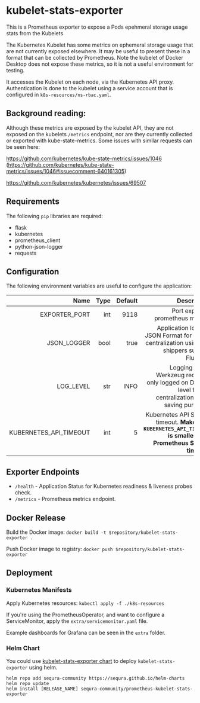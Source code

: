 # kubelet-stats-exporter
This is a Prometheus exporter to expose a Pods epehmeral storage usage stats from the Kubelets

The Kubernetes Kubelet has some metrics on ephemeral storage usage that are not currently exposed elsewhere. It may be useful to present these in a format that can be collected by Prometheus. Note the kubelet of Docker Desktop does not expose these metrics, so it is not a useful environment for testing.

It accesses the Kubelet on each node, via the Kubernetes API proxy. Authentication is done to the kubelet using a service account that is configured in `k8s-resources/ns-rbac.yaml`.

## Background reading:

Although these metrics are exposed by the kubelet API, they are not exposed on the kubelets `/metrics` endpoint, nor are they currently collected or exported with kube-state-metrics. Some issues with similar requests can be seen here:

https://github.com/kubernetes/kube-state-metrics/issues/1046 (https://github.com/kubernetes/kube-state-metrics/issues/1046#issuecomment-640161305)

https://github.com/kubernetes/kubernetes/issues/69507

## Requirements
The following `pip` libraries are required:
- flask
- kubernetes
- prometheus_client
- python-json-logger
- requests
## Configuration

The following environment variables are useful to configure the application:

|Name|Type|Default|Description|
|--:|--:|--:|--:|
|EXPORTER_PORT|int|9118|Port exposing prometheus metrics|
|JSON_LOGGER|bool|true|Application logs on JSON Format for easier centralization using log shippers such as FluentBit|
|LOG_LEVEL|str|INFO|Logging Level. Werkzeug requests only logged on DEBUG level for log centralization costs saving purposes|
|KUBERNETES_API_TIMEOUT|int|5|Kubernetes API Scrape timeout. **Make sure `KUBERNETES_API_TIMEOUT` is smaller than Prometheus Scrape timeout**.|

## Exporter Endpoints

- `/health` - Application Status for Kubernetes readiness & liveness probes check.
- `/metrics` - Prometheus metrics endpoint.

## Docker Release 

Build the Docker image: `docker build -t $repository/kubelet-stats-exporter .`

Push Docker image to registry: `docker push $repository/kubelet-stats-exporter`

## Deployment
### Kubernetes Manifests

Apply Kubernetes resources: `kubectl apply -f ./k8s-resources `

If you're using the PrometheusOperator, and want to configure a ServiceMonitor, apply the `extra/servicemonitor.yaml` file.

Example dashboards for Grafana can be seen in the `extra` folder.

### Helm Chart

You could use [kubelet-stats-exporter chart](https://github.com/sequra/helm-charts/tree/master/charts/prometheus-kubelet-stats-exporter) to deploy `kubelet-stats-exporter` using helm.

```
helm repo add sequra-community https://sequra.github.io/helm-charts
helm repo update
helm install [RELEASE_NAME] sequra-community/prometheus-kubelet-stats-exporter
```
